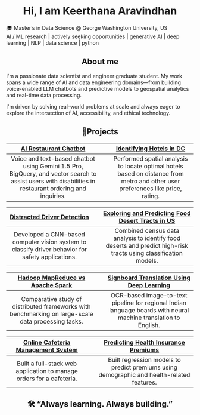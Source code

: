 <h1 align = "center">Hi, I am Keerthana Aravindhan</h1>

🎓 Master’s in Data Science @ George Washington University, US  
AI / ML research | actively seeking opportunities | generative AI | deep learning | NLP | data science | python

<h2 align= "center">About me</h2>

I'm a passionate data scientist and engineer graduate student. My work spans a wide range of AI and data engineering domains—from building voice-enabled LLM chatbots and predictive models to geospatial analytics and real-time data processing.

I'm driven by solving real-world problems at scale and always eager to explore the intersection of AI, accessibility, and ethical technology.

<h2 align= "center"> 🚀Projects </h2>

|                                          [AI Restaurant Chatbot](https://github.com/Keerthana0620/AI_chatbot)                                          |        |                      [Identifying Hotels in DC](https://github.com/Keerthana0620/Identifying-Hotels-in-DC)                      |
| :----------------------------------------------------------------------------------------------------------------------------------------------------: | :----: | :-----------------------------------------------------------------------------------------------------------------------------: |
| Voice and text-based chatbot using Gemini 1.5 Pro, BigQuery, and vector search to assist users with disabilities in restaurant ordering and inquiries. | &nbsp; | Performed spatial analysis to locate optimal hotels based on distance from metro and other user preferences like price, rating. |

|    [Distracted Driver Detection](https://github.com/Keerthana0620/Distracted-Driver-Detection)    |        | [Exploring and Predicting Food Desert Tracts in US](https://github.com/Keerthana0620/Exploring-and-Predicting-Food-Desert-tracts-in-US) |
| :-----------------------------------------------------------------------------------------------: | :----: | :-------------------------------------------------------------------------------------------------------------------------------------: |
| Developed a CNN-based computer vision system to classify driver behavior for safety applications. | &nbsp; |            Combined census data analysis to identify food deserts and predict high-risk tracts using classification models.             |

| [Hadoop MapReduce vs Apache Spark](https://github.com/Keerthana0620/Hadoop-mapreduce-vs-Apache-spark) |        | [Signboard Translation Using Deep Learning ](https://github.com/Keerthana0620/Signboard-Translation-from-Regional-Language-to-English-Using-Deep-Learning) |
| :---------------------------------------------------------------------------------------------------: | :----: | :--------------------------------------------------------------------------------------------------------------------------------------------------------: |
|  Comparative study of distributed frameworks with benchmarking on large-scale data processing tasks.  | &nbsp; |                      OCR-based image-to-text pipeline for regional Indian language boards with neural machine translation to English.                      |

| [Online Cafeteria Management System](https://github.com/Keerthana0620/Online-Cafeteria-Management) |        | [Predicting Health Insurance Premiums](https://github.com/Keerthana0620/Predicting-health-insurance-premiums) |
| :------------------------------------------------------------------------------------------------: | :----: | :-----------------------------------------------------------------------------------------------------------: |
|                Built a full-stack web application to manage orders for a cafeteria.                | &nbsp; |          Built regression models to predict premiums using demographic and health-related features.           |

<h2 align= "center"> 🛠️ “Always learning. Always building.” </h2>
